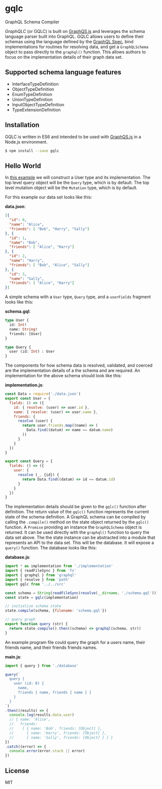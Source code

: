 # gqlc

GraphQL Schema Compiler

*GraphQLC* (or GQLC) is built on
[GraphQS.js](https://github.com/graphql/graphql-js) and
leverages the schema language parser built into GraphQL. GQLC allows users
to define their schemas using the language defined by the [GraphQL
Spec](https://facebook.github.io/graphql), bind implementations for
routines for resolving data, and get a `GraphQLSchema` object to pass
directly to the `graphql()` function. This allows authors to focus on the
implementation details of their graph data set.

## Supported schema language features

* InterfaceTypeDefinition
* ObjectTypeDefinition
* EnumTypeDefinition
* UnionTypeDefinition
* InputObjectTypeDefinition
* TypeExtensionDefinition

## Installation

GQLC is written in ES6 and intended to be used with
[GraphQS.js](https://github.com/graphql/graphql-js) in a Node.js
environment.

```sh
$ npm install --save gqlc
```

## Hello World

In [this example](examples/basic) we will construct a User type and its
implementation. The top level query object will be the `Query` type, which
is by default. The top level mutation object will be the `Mutation` type,
which is by default.

For this example our data set looks like this:

**data.json**:

```json
[{
  "id": 0,
  "name": "Alice",
  "friends": [ "Bob", "Harry", "Sally"]
}, {
  "id": 1,
  "name": "Bob",
  "friends": [ "Alice", "Harry"]
}, {
  "id": 2,
  "name": "Harry",
  "friends": [ "Bob", "Alice", "Sally"]
}, {
  "id": 3,
  "name": "Sally",
  "friends": [ "Alice", "Harry"]
}]
```

A simple schema with a `User` type, `Query` type, and a `userFields`
fragment looks like this:

**schema.gql**:

```graphql
type User {
  id: Int!
  name: String!
  friends: [User]
}

type Query {
  user (id: Int) : User
}
```

The components for how schema data is resolved, validated, and coerced are the
implementation details of a the schema and are required. An implementation for
the above schema should look like this:

**implementation.js**:

```js
const Data = require('./data.json')
export const User = {
  fields: () => ({
    id: { resolve: (user) => user.id },
    name: { resolve: (user) => user.name },
    friends: {
      resolve (user) {
        return user.friends.map((name) => (
          Data.find((datum) => name == datum.name)
        ))
      }
    }
  })
}

export const Query = {
  fields: () => ({
    user: {
      resolve (_, {id}) {
        return Data.find((datum) => id == datum.id)
      }
    }
  })
}
```

The implementation details should be given to the `gqlc()` function after
definition. The return value of the `gqlc()` function represents the
current state of the schema definition. A GraphQL schema can be compiled
by calling the `.compile()` method on the state object returned by the
`gqlc()` function. A `Promise` providing an instance the `GraphQLSchema`
object is returned. It can be used directly with the `graphql()` function
to query the data set above. The the state instance can be abstracted
into a module that represents an API to the data set. This will be the
database. It will expose a `query()` function. The database looks like this:

**database.js**:

```js
import * as implementation from './implementation'
import { readFileSync } from 'fs'
import { graphql } from 'graphql'
import { resolve } from 'path'
import gqlc from '../../src'

const schema = String(readFileSync(resolve(__dirname, './schema.gql')))
const state = gqlc(implementation)

// initialize schema state
state.compile(schema, {filename: 'schema.gql'})

// query graph
export function query (str) {
  return state.compile().then((schema) => graphql(schema, str))
}
```

An example program file could query the graph for a users name, their friends name,
and their friends friends names.

**main.js**:

```js
import { query } from './database'

query(`
  query {
    user (id: 0) {
      name,
      friends { name, friends { name } }
    }
  }
`)
.then((results) => {
  console.log(results.data.user)
  // { name: 'Alice',
  //   friends:
  //    [ { name: 'Bob', friends: [Object] },
  //      { name: 'Harry', friends: [Object] },
  //      { name: 'Sally', friends: [Object] } ] }
})
.catch((error) => {
  console.error(error.stack || error)
})
```

## License

MIT
